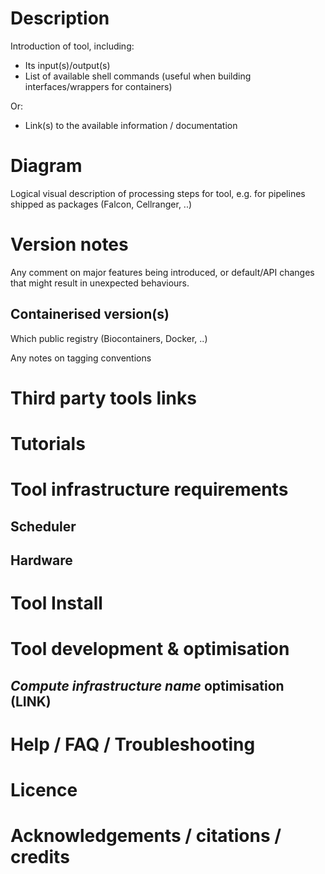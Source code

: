 
# Description

Introduction of tool, including:

- Its input(s)/output(s)
- List of available shell commands (useful when building interfaces/wrappers for containers)

Or:

- Link(s) to the available information / documentation

# Diagram

Logical visual description of processing steps for tool, e.g. for pipelines shipped as packages (Falcon, Cellranger, ..)

# Version notes

Any comment on major features being introduced, or default/API changes that might result in unexpected behaviours.

## Containerised version(s)

Which public registry (Biocontainers, Docker, ..)

Any notes on tagging conventions

# Third party tools links

# Tutorials

# Tool infrastructure requirements

## Scheduler

## Hardware

# Tool Install

# Tool development & optimisation

## *Compute infrastructure name* optimisation (**LINK**)

# Help / FAQ / Troubleshooting

# Licence

# Acknowledgements / citations / credits
